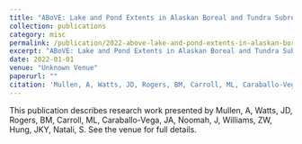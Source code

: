 ```yaml
---
title: "ABoVE: Lake and Pond Extents in Alaskan Boreal and Tundra Subregions, 2019-2021. ORNL DAAC, Oak Ridge, Tennessee, USA"
collection: publications
category: misc
permalink: /publication/2022-above-lake-and-pond-extents-in-alaskan-boreal-and-tundra-subregions-2019-2021-ornl-daac-oak-ridge-tennessee-usa
excerpt: "ABoVE: Lake and Pond Extents in Alaskan Boreal and Tundra Subregions, 2019-2021. ORNL DAAC, Oak Ridge, Tennessee, USA by Mullen, A et al."
date: 2022-01-01
venue: "Unknown Venue"
paperurl: ""
citation: 'Mullen, A, Watts, JD, Rogers, BM, Carroll, ML, Caraballo-Vega, JA, Noomah, J, Williams, ZW, Hung, JKY, Natali, S (2022). "ABoVE: Lake and Pond Extents in Alaskan Boreal and Tundra Subregions, 2019-2021. ORNL DAAC, Oak Ridge, Tennessee, USA." <i>Unknown Venue</i>.'
---
```


This publication describes research work presented by Mullen, A, Watts, JD, Rogers, BM, Carroll, ML, Caraballo-Vega, JA, Noomah, J, Williams, ZW, Hung, JKY, Natali, S. See the venue for full details.
